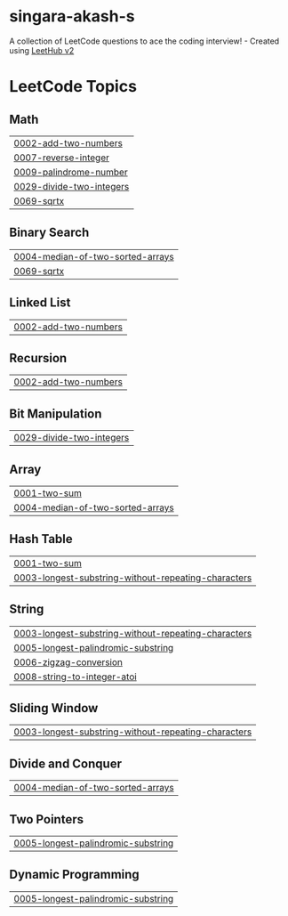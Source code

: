 # singara-akash-s
A collection of LeetCode questions to ace the coding interview! - Created using [LeetHub v2](https://github.com/arunbhardwaj/LeetHub-2.0)

<!---LeetCode Topics Start-->
# LeetCode Topics
## Math
|  |
| ------- |
| [0002-add-two-numbers](https://github.com/Akmohith/singara-akash-s/tree/master/0002-add-two-numbers) |
| [0007-reverse-integer](https://github.com/Akmohith/singara-akash-s/tree/master/0007-reverse-integer) |
| [0009-palindrome-number](https://github.com/Akmohith/singara-akash-s/tree/master/0009-palindrome-number) |
| [0029-divide-two-integers](https://github.com/Akmohith/singara-akash-s/tree/master/0029-divide-two-integers) |
| [0069-sqrtx](https://github.com/Akmohith/singara-akash-s/tree/master/0069-sqrtx) |
## Binary Search
|  |
| ------- |
| [0004-median-of-two-sorted-arrays](https://github.com/Akmohith/singara-akash-s/tree/master/0004-median-of-two-sorted-arrays) |
| [0069-sqrtx](https://github.com/Akmohith/singara-akash-s/tree/master/0069-sqrtx) |
## Linked List
|  |
| ------- |
| [0002-add-two-numbers](https://github.com/Akmohith/singara-akash-s/tree/master/0002-add-two-numbers) |
## Recursion
|  |
| ------- |
| [0002-add-two-numbers](https://github.com/Akmohith/singara-akash-s/tree/master/0002-add-two-numbers) |
## Bit Manipulation
|  |
| ------- |
| [0029-divide-two-integers](https://github.com/Akmohith/singara-akash-s/tree/master/0029-divide-two-integers) |
## Array
|  |
| ------- |
| [0001-two-sum](https://github.com/Akmohith/singara-akash-s/tree/master/0001-two-sum) |
| [0004-median-of-two-sorted-arrays](https://github.com/Akmohith/singara-akash-s/tree/master/0004-median-of-two-sorted-arrays) |
## Hash Table
|  |
| ------- |
| [0001-two-sum](https://github.com/Akmohith/singara-akash-s/tree/master/0001-two-sum) |
| [0003-longest-substring-without-repeating-characters](https://github.com/Akmohith/singara-akash-s/tree/master/0003-longest-substring-without-repeating-characters) |
## String
|  |
| ------- |
| [0003-longest-substring-without-repeating-characters](https://github.com/Akmohith/singara-akash-s/tree/master/0003-longest-substring-without-repeating-characters) |
| [0005-longest-palindromic-substring](https://github.com/Akmohith/singara-akash-s/tree/master/0005-longest-palindromic-substring) |
| [0006-zigzag-conversion](https://github.com/Akmohith/singara-akash-s/tree/master/0006-zigzag-conversion) |
| [0008-string-to-integer-atoi](https://github.com/Akmohith/singara-akash-s/tree/master/0008-string-to-integer-atoi) |
## Sliding Window
|  |
| ------- |
| [0003-longest-substring-without-repeating-characters](https://github.com/Akmohith/singara-akash-s/tree/master/0003-longest-substring-without-repeating-characters) |
## Divide and Conquer
|  |
| ------- |
| [0004-median-of-two-sorted-arrays](https://github.com/Akmohith/singara-akash-s/tree/master/0004-median-of-two-sorted-arrays) |
## Two Pointers
|  |
| ------- |
| [0005-longest-palindromic-substring](https://github.com/Akmohith/singara-akash-s/tree/master/0005-longest-palindromic-substring) |
## Dynamic Programming
|  |
| ------- |
| [0005-longest-palindromic-substring](https://github.com/Akmohith/singara-akash-s/tree/master/0005-longest-palindromic-substring) |
<!---LeetCode Topics End-->